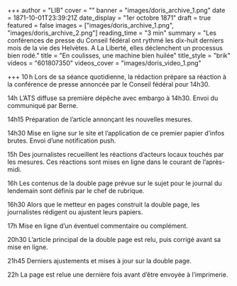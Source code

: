 +++
author = "LIB"
cover = ""
banner = "images/doris_archive_1.png"
date = 1871-10-01T23:39:21Z
date_display = "1er octobre 1871"
draft = true
featured = false
images = ["images/doris_archive_1.png", "images/doris_archive_2.png"]
reading_time = "3 min"
summary = "Les conférences de presse du Conseil fédéral ont rythmé les dix-huit derniers mois de la vie des Helvètes. A La Liberté, elles déclenchent un processus bien rodé."
title = "En coulisses, une machine bien huilée"
title_style = "brik"
videos = "601807350"
videos_cover = "images/doris_video_1.png"

+++
10 h Lors de sa séance quotidienne, la rédaction prépare sa réaction à la conférence de presse annoncée par le Conseil fédéral pour 14h30.

14h L’ATS diffuse sa première dépêche avec embargo à 14h30. Envoi du communiqué par Berne.

14h15 Préparation de l’article annonçant les nouvelles mesures.

14h30 Mise en ligne sur le site et l’application de ce premier papier d’infos brutes. Envoi d’une notification push.

15h Des journalistes recueillent les réactions d’acteurs locaux touchés par les mesures. Ces réactions sont mises en ligne dans le courant de l’après-midi.

16h Les contenus de la double page prévue sur le sujet pour le journal du lendemain sont définis par le chef de rubrique.

16h30 Alors que le metteur en pages construit la double page, les journalistes rédigent ou ajustent leurs papiers.

17h Mise en ligne d’un éventuel commentaire ou complément.

20h30 L’article principal de la double page est relu, puis corrigé avant sa mise en ligne.

21h45 Derniers ajustements et mises à jour sur la double page.

22h La page est relue une dernière fois avant d’être envoyée à l’imprimerie.